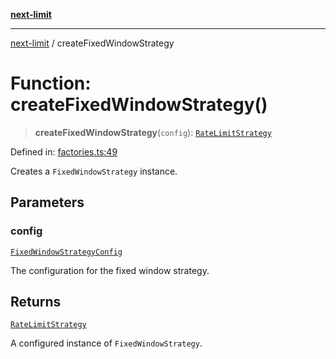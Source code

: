 [**next-limit**](../README.md)

***

[next-limit](../README.md) / createFixedWindowStrategy

# Function: createFixedWindowStrategy()

> **createFixedWindowStrategy**(`config`): [`RateLimitStrategy`](../interfaces/RateLimitStrategy.md)

Defined in: [factories.ts:49](https://github.com/saoudi-h/next-limit/blob/527d4e765919035965098773f4a5584e6ee0095b/src/factories.ts#L49)

Creates a `FixedWindowStrategy` instance.

## Parameters

### config

[`FixedWindowStrategyConfig`](../interfaces/FixedWindowStrategyConfig.md)

The configuration for the fixed window strategy.

## Returns

[`RateLimitStrategy`](../interfaces/RateLimitStrategy.md)

A configured instance of `FixedWindowStrategy`.
